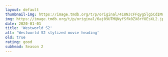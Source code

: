 ```yaml
---
layout: default
thumbnail-img: https://image.tmdb.org/t/p/original/418NJcFFqyg5lg5CdIMnQmJMjLl.png
img: https://image.tmdb.org/t/p/original/6aj09UTMQNyfSfk0ZX8rYOEsXL2.jpg
date: 2020-01-01
title: 'Westworld S2'
alt: 'Westworld S2 stylized movie heading'
old: true
rating: good
subhead: Season 2
---
```

